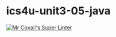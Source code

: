 # ics4u-unit3-05-java

[![Mr Coxall's Super Linter](https://github.com/Aidan-Lalonde-Novales/ics4u-unit3-05-java/workflows/Mr%20Coxall's%20Super%20Linter/badge.svg)](https://github.com/Aidan-Lalonde-Novales/ics4u-unit3-05-java/actions/)
